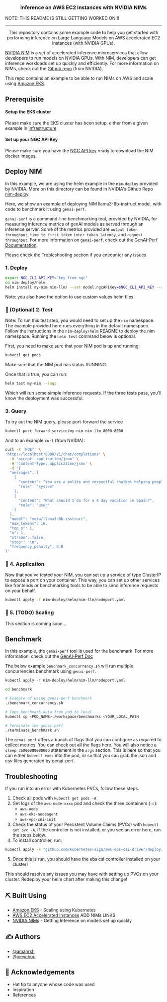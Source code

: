 <!-- <p align="center">
  <a href="" rel="noopener">
 <img width=200px height=200px src="https://i.imgur.com/6wj0hh6.jpg" alt="Project logo"></a>
</p> -->

<h3 align="center">Inference on AWS EC2 Instances with NVIDIA NIMs</h3>
NOTE: THIS README IS STILL GETTING WORKED ON!!!

---

<p align="center"> This repository contains some example code to help you get started with performing inference on Large Language Models on AWS accelerated EC2 instances (with NVIDIA GPUs). 

[NVIDIA NIM](https://developer.nvidia.com/nim) is a set of accelerated inference microservices that allow developers to run models on NVIDIA GPUs. With NIM, developers can get inference workloads set up quickly and efficiently. For more information on NIMs, check out the [Github repo](https://github.com/NVIDIA/nim-deploy/tree/main) (from NVIDIA).

This repo contains an example to be able to run NIMs on AWS and scale using [Amazon EKS](https://docs.aws.amazon.com/eks/latest/userguide/what-is-eks.html).
</p>

## Prerequisite
#### Setup the EKS cluster
Please make sure the EKS cluster has been setup, either from a given example in [infrastructure](infrastructure)

#### Set up your NGC API Key
Please make sure you have the [NGC API key](https://docs.nvidia.com/ngc/gpu-cloud/ngc-user-guide/index.html#ngc-api-keys) ready to download the NIM docker images.


## Deploy NIM
In this example, we are using the helm example in the `nim-deploy` provided by NVIDIA. More on this directory can be found in NVIDIA's Github Repo [nim-deploy](https://github.com/NVIDIA/nim-deploy/tree/main). 

Here, we show an example of deploying NIM llama3-8b-instruct model, with code to benchmark it using `genai-perf`. 

`genai-perf` is a command-line benchmarking tool, provided by NVIDIA, for measuring inference metrics of genAI models as served through an inference server. Some of the metrics provided are `output token throughput`, `time to first token` `inter token latency`, and `request throughput`. For more information on `genai-perf`, check out the [GenAI-Perf Documentation](https://docs.nvidia.com/deeplearning/triton-inference-server/user-guide/docs/client/src/c%2B%2B/perf_analyzer/genai-perf/README.html).

Please check the Trobleshooting section if you encounter any issues.

### 1. Deploy
```bash
export NGC_CLI_API_KEY="key from ngc"
cd nim-deploy/helm
helm install my-nim nim-llm/ --set model.ngcAPIKey=$NGC_CLI_API_KEY --set persistence.enabled=true
```

Note: you also have the option to use custom values helm files.

### 🔧 (Optional) 2. Test
Note: To run this test step, you would need to set up the `nim` namespace. The example provided here runs everything in the default namespace. Follow the instructions in the `nim-deploy/helm` README to deploy the nim namespace. Running the `helm test` command below is optional.

First, you need to make sure that your NIM pod is up and running:
```bash
kubectl get pods
```
Make sure that the NIM pod has status RUNNING.

Once that is true, you can run:
```bash
helm test my-nim --logs
```
Which will run some simple inference requests. If the three tests pass, you'll know the deployment was successful.

### 3. Query
To try out the NIM query, please port-forward the service
```bash
kubectl port-forward service/my-nim-nim-llm 8000:8000
```

And to an example `curl` (from NVIDIA):
```bash
curl -X 'POST' \
'http://localhost:8000/v1/chat/completions' \
  -H 'accept: application/json' \
  -H 'Content-Type: application/json' \
  -d '{
  "messages": [
    {
      "content": "You are a polite and respectful chatbot helping people plan a vacation.",
      "role": "system"
    },
    {
      "content": "What should I do for a 4 day vacation in Spain?",
      "role": "user"
    }
  ],
  "model": "meta/llama3-8b-instruct",
  "max_tokens": 16,
  "top_p": 1,
  "n": 1,
  "stream": false,
  "stop": "\n",
  "frequency_penalty": 0.0
}'
```

### 🎈 4. Application
 Now that you've tested your NIM, you can set up a service of type ClusterIP to expose a port on your container. This way, you can set up other services like frontends or benchmarking tools to be able to send inference requests on your behalf.
```bash
kubectl apply -f nim-deploy/helm/nim-llm/nodeport.yaml
```

### 🚀 5. (TODO) Scaling
This section is coming soon...

## Benchmark
In this example, the `genai-perf` tool is used for the benchmark. For more information, check out the [GenAI-Perf Doc](https://docs.nvidia.com/deeplearning/triton-inference-server/user-guide/docs/client/src/c%2B%2B/perf_analyzer/genai-perf/README.html)

The below example `benchmark_concurrency.sh` will run multiple concurrencies benchmark using `genai-perf`.

```bash
kubectl apply -f nim-deploy/helm/nim-llm/nodeport.yaml

cd benchmark

# Example of using genai-perf benchmark
./benchmark_concurrency.sh

# Copy benchmark data from pod to local
kubectl cp <POD_NAME>:/workspace/benchmarks <YOUR_LOCAL_PATH

# Terminate the genai-perf
./terminate_benchmark.sh
```

The `genai-perf` offers a bunch of flags that you can configure as required to collect metrics. You can check out all the flags here. You will also notice a `sleep 36000000000000` statement in the `args` section. This is here so that you can either `kubectl exec` into the pod, or so that you can grab the json and csv files generated by genai-perf.


## Troubleshooting
If you run into an error with Kubernetes PVCs, follow these steps.

1. Check all pods with `kubectl get pods -A`
2. Get logs of the `aws-node-xxxx` pod and check the three containers (`-c`):
    * `aws-node`
    * `aws-eks-nodeagent`
    * `aws-vpc-cni-init`
3. Check the status of your Persistent Volume Claims (PVCs) with `kubectl get pvc -A`. If the controller is not installed, or you see an error here, run the steps below.
4. To install controller, run:
```bash
kubectl apply -k "github.com/kubernetes-sigs/aws-ebs-csi-driver/deploy/kubernetes/overlays/stable/?ref=release-1.27"
```
5. Once this is run, you should have the ebs csi controller installed on your cluster!

This should resolve any issues you may have with setting up PVCs on your cluster. Redeploy your helm chart after making this change!

## ⛏️ Built Using <a name = "built_using"></a>

- [Amazon EKS](https://docs.aws.amazon.com/eks/latest/userguide/what-is-eks.html) - Scaling using Kubernetes
- [AWS EC2 Accelerated Instances](https://aws.amazon.com/ec2/instance-types/)
ADD NIMs LINKS
- [NVIDIA NIMs](https://github.com/NVIDIA/nim-deploy/tree/main) - Getting Inference on models set up quickly 

## ✍️ Authors <a name = "authors"></a>

- [@amanrsh](https://github.com/amanshanbhag)
- [@joeychou](https://github.com/JoeyTPChou) 

## 🎉 Acknowledgements <a name = "acknowledgement"></a>

- Hat tip to anyone whose code was used
- Inspiration
- References
